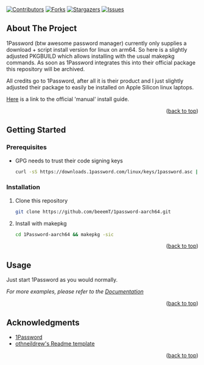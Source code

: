 <a name="readme-top"></a>


<!-- PROJECT SHIELDS -->
<!--
*** I'm using markdown "reference style" links for readability.
*** Reference links are enclosed in brackets [ ] instead of parentheses ( ).
*** See the bottom of this document for the declaration of the reference variables
*** for contributors-url, forks-url, etc. This is an optional, concise syntax you may use.
*** https://www.markdownguide.org/basic-syntax/#reference-style-links
-->
[![Contributors][contributors-shield]][contributors-url]
[![Forks][forks-shield]][forks-url]
[![Stargazers][stars-shield]][stars-url]
[![Issues][issues-shield]][issues-url]


<!-- ABOUT THE PROJECT -->
## About The Project

1Password (btw awesome password manager) currently only supplies a download + script install version for linux on arm64. So here is a slightly adjusted PKGBUILD which allows installing with the usual makepkg commands. As soon as 1Password integrates this into their official package this repository will be archived.

All credits go to 1Password, after all it is their product and I just slightly adjusted their package to easily be installed on Apple Silicon linux laptops.

[Here](https://support.1password.com/install-linux/) is a link to the official 'manual' install guide.

<p align="right">(<a href="#readme-top">back to top</a>)</p>


<!-- GETTING STARTED -->
## Getting Started

### Prerequisites

* GPG needs to trust their code signing keys
  ```sh
  curl -sS https://downloads.1password.com/linux/keys/1password.asc | gpg --import
  ```

### Installation

1. Clone this repository
   ```sh
   git clone https://github.com/beeemT/1password-aarch64.git
   ```
3. Install with makepkg
   ```sh
   cd 1Password-aarch64 && makepkg -sic
   ```

<p align="right">(<a href="#readme-top">back to top</a>)</p>



<!-- USAGE EXAMPLES -->
## Usage

Just start 1Password as you would normally.

_For more examples, please refer to the [Documentation](https://support.1password.com/)_

<p align="right">(<a href="#readme-top">back to top</a>)</p>


<!-- ACKNOWLEDGMENTS -->
## Acknowledgments

* [1Password](https://1password.com)
* [othneildrew's Readme template](https://github.com/othneildrew/Best-README-Template)

<p align="right">(<a href="#readme-top">back to top</a>)</p>



<!-- MARKDOWN LINKS & IMAGES -->
<!-- https://www.markdownguide.org/basic-syntax/#reference-style-links -->
[contributors-shield]: https://img.shields.io/github/contributors/othneildrew/Best-README-Template.svg?style=for-the-badge
[contributors-url]: https://github.com/othneildrew/Best-README-Template/graphs/contributors
[forks-shield]: https://img.shields.io/github/forks/othneildrew/Best-README-Template.svg?style=for-the-badge
[forks-url]: https://github.com/othneildrew/Best-README-Template/network/members
[stars-shield]: https://img.shields.io/github/stars/othneildrew/Best-README-Template.svg?style=for-the-badge
[stars-url]: https://github.com/othneildrew/Best-README-Template/stargazers
[issues-shield]: https://img.shields.io/github/issues/othneildrew/Best-README-Template.svg?style=for-the-badge
[issues-url]: https://github.com/othneildrew/Best-README-Template/issues
[license-shield]: https://img.shields.io/github/license/othneildrew/Best-README-Template.svg?style=for-the-badge